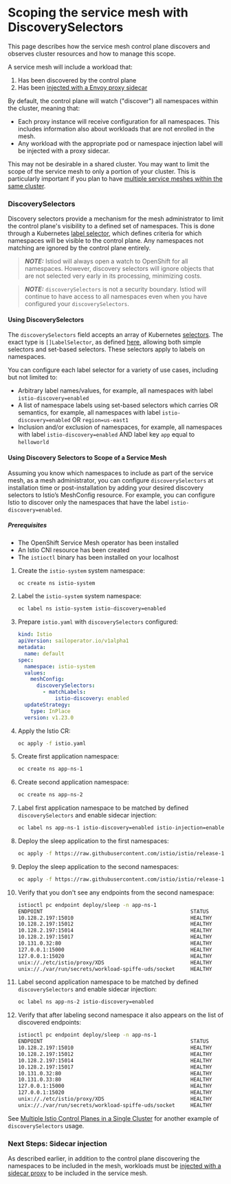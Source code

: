 # Scoping the service mesh with DiscoverySelectors
This page describes how the service mesh control plane discovers and observes cluster resources and how to manage this scope.

A service mesh will include a workload that:
1. Has been discovered by the control plane
1. Has been [injected with a Envoy proxy sidecar](../injection/README.md)

By default, the control plane will watch ("discover") all namespaces within the cluster, meaning that:
- Each proxy instance will receive configuration for all namespaces. This includes information also about workloads that are not enrolled in the mesh.
- Any workload with the appropriate pod or namespace injection label will be injected with a proxy sidecar.

This may not be desirable in a shared cluster. You may want to limit the scope of the service mesh to only a portion of your cluster. This is particularly important if you plan to have [multiple service meshes within the same cluster](./multi-control-planes/README.md).

### DiscoverySelectors
Discovery selectors provide a mechanism for the mesh administrator to limit the control plane's visibility to a defined set of namespaces. This is done through a Kubernetes [label selector](https://kubernetes.io/docs/concepts/overview/working-with-objects/labels/#label-selectors), which defines criteria for which namespaces will be visible to the control plane. Any namespaces not matching are ignored by the control plane entirely.

> **_NOTE:_** Istiod will always open a watch to OpenShift for all namespaces. However, discovery selectors will ignore objects that are not selected very early in its processing, minimizing costs.

> **_NOTE:_** `discoverySelectors` is not a security boundary. Istiod will continue to have access to all namespaces even when you have configured your `discoverySelectors`.

 #### Using DiscoverySelectors
The `discoverySelectors` field accepts an array of Kubernetes [selectors](https://kubernetes.io/docs/concepts/overview/working-with-objects/labels/#resources-that-support-set-based-requirements). The exact type is `[]LabelSelector`, as defined [here](https://kubernetes.io/docs/concepts/overview/working-with-objects/labels/#resources-that-support-set-based-requirements), allowing both simple selectors and set-based selectors. These selectors apply to labels on namespaces.

You can configure each label selector for a variety of use cases, including but not limited to:

- Arbitrary label names/values, for example, all namespaces with label `istio-discovery=enabled`
- A list of namespace labels using set-based selectors which carries OR semantics, for example, all namespaces with label `istio-discovery=enabled` OR `region=us-east1`
- Inclusion and/or exclusion of namespaces, for example, all namespaces with label `istio-discovery=enabled` AND label key `app` equal to `helloworld`

#### Using Discovery Selectors to Scope of a Service Mesh
Assuming you know which namespaces to include as part of the service mesh, as a mesh administrator, you can configure `discoverySelectors` at installation time or post-installation by adding your desired discovery selectors to Istio’s MeshConfig resource. For example, you can configure Istio to discover only the namespaces that have the label `istio-discovery=enabled`.

##### Prerequisites
- The OpenShift Service Mesh operator has been installed
- An Istio CNI resource has been created
- The `istioctl` binary has been installed on your localhost

1. Create the `istio-system` system namespace:
    ```bash
    oc create ns istio-system
    ```
1. Label the `istio-system` system namespace:
    ```bash
    oc label ns istio-system istio-discovery=enabled
    ```
1. Prepare `istio.yaml` with `discoverySelectors` configured:
    ```yaml
    kind: Istio
    apiVersion: sailoperator.io/v1alpha1
    metadata:
      name: default
    spec:
      namespace: istio-system
      values:
        meshConfig:
          discoverySelectors:
            - matchLabels:
                istio-discovery: enabled
      updateStrategy:
        type: InPlace
      version: v1.23.0
    ```
1. Apply the Istio CR:
    ```bash
    oc apply -f istio.yaml
    ```
1. Create first application namespace:
    ```bash
    oc create ns app-ns-1
    ```
1. Create second application namespace:
    ```bash
    oc create ns app-ns-2
    ```
1. Label first application namespace to be matched by defined `discoverySelectors` and enable sidecar injection:
    ```bash
    oc label ns app-ns-1 istio-discovery=enabled istio-injection=enabled
    ```
1. Deploy the sleep application to the first namespaces:
    ```bash
    oc apply -f https://raw.githubusercontent.com/istio/istio/release-1.23/samples/sleep/sleep.yaml -n app-ns-1
    ```
1. Deploy the sleep application to the second namespaces:
    ```bash
    oc apply -f https://raw.githubusercontent.com/istio/istio/release-1.23/samples/sleep/sleep.yaml -n app-ns-2
    ```
1. Verify that you don't see any endpoints from the second namespace:
    ```bash
    istioctl pc endpoint deploy/sleep -n app-ns-1
    ENDPOINT                                                STATUS      OUTLIER CHECK     CLUSTER
    10.128.2.197:15010                                      HEALTHY     OK                outbound|15010||istiod.istio-system.svc.cluster.local
    10.128.2.197:15012                                      HEALTHY     OK                outbound|15012||istiod.istio-system.svc.cluster.local
    10.128.2.197:15014                                      HEALTHY     OK                outbound|15014||istiod.istio-system.svc.cluster.local
    10.128.2.197:15017                                      HEALTHY     OK                outbound|443||istiod.istio-system.svc.cluster.local
    10.131.0.32:80                                          HEALTHY     OK                outbound|80||sleep.app-ns-1.svc.cluster.local
    127.0.0.1:15000                                         HEALTHY     OK                prometheus_stats
    127.0.0.1:15020                                         HEALTHY     OK                agent
    unix://./etc/istio/proxy/XDS                            HEALTHY     OK                xds-grpc
    unix://./var/run/secrets/workload-spiffe-uds/socket     HEALTHY     OK                sds-grpc
    ```
1. Label second application namespace to be matched by defined `discoverySelectors` and enable sidecar injection:
    ```bash
    oc label ns app-ns-2 istio-discovery=enabled
    ```
1. Verify that after labeling second namespace it also appears on the list of discovered endpoints:
    ```bash
    istioctl pc endpoint deploy/sleep -n app-ns-1
    ENDPOINT                                                STATUS      OUTLIER CHECK     CLUSTER
    10.128.2.197:15010                                      HEALTHY     OK                outbound|15010||istiod.istio-system.svc.cluster.local
    10.128.2.197:15012                                      HEALTHY     OK                outbound|15012||istiod.istio-system.svc.cluster.local
    10.128.2.197:15014                                      HEALTHY     OK                outbound|15014||istiod.istio-system.svc.cluster.local
    10.128.2.197:15017                                      HEALTHY     OK                outbound|443||istiod.istio-system.svc.cluster.local
    10.131.0.32:80                                          HEALTHY     OK                outbound|80||sleep.app-ns-1.svc.cluster.local
    10.131.0.33:80                                          HEALTHY     OK                outbound|80||sleep.app-ns-2.svc.cluster.local
    127.0.0.1:15000                                         HEALTHY     OK                prometheus_stats
    127.0.0.1:15020                                         HEALTHY     OK                agent
    unix://./etc/istio/proxy/XDS                            HEALTHY     OK                xds-grpc
    unix://./var/run/secrets/workload-spiffe-uds/socket     HEALTHY     OK                sds-grpc
    ```

See [Multiple Istio Control Planes in a Single Cluster](../multi-control-planes/README.md) for another example of `discoverySelectors` usage.

### Next Steps: Sidecar injection
As described earlier, in addition to the control plane discovering the namespaces to be included in the mesh, workloads must  be [injected with a sidecar proxy](../injection/README.md) to be included in the service mesh.

